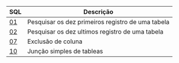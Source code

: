 

| SQL | Descrição |
| ------ | ------ |
|[01]() | Pesquisar os dez primeiros registro de uma tabela |
|[02]() | Pesquisar os dez ultimos registro de uma tabela |
|[07]() | Exclusão de coluna |
|[10]() | Junção simples de tableas|


